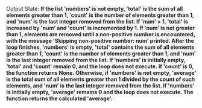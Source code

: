 Output State: **If the list 'numbers' is not empty, 'total' is the sum of all elements greater than 1, 'count' is the number of elements greater than 1, and 'num' is the last integer removed from the list. If 'num' > 1, 'total' is increased by 'num' and 'count' is incremented by 1. If 'num' is not greater than 1, elements are removed until a non-positive number is encountered, with the message 'Skipping non-positive number: num' printed. After the loop finishes, 'numbers' is empty, 'total' contains the sum of all elements greater than 1, 'count' is the number of elements greater than 1, and 'num' is the last integer removed from the list. If 'numbers' is initially empty, 'total' and 'count' remain 0, and the loop does not execute. If 'count' is 0, the function returns None. Otherwise, if 'numbers' is not empty, 'average' is the total sum of all elements greater than 1 divided by the count of such elements, and 'num' is the last integer removed from the list. If 'numbers' is initially empty, 'average' remains 0 and the loop does not execute. The function returns the calculated 'average'.**